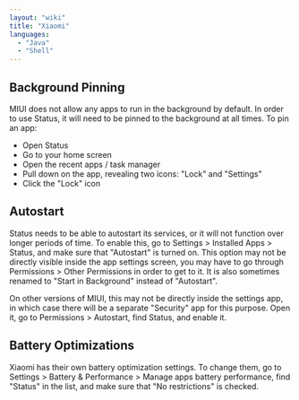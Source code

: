 ```yaml
---
layout: "wiki"
title: "Xiaomi"
languages: 
  - "Java"
  - "Shell"
---
```


## Background Pinning

MIUI does not allow any apps to run in the background by default. In order to
use Status, it will need to be pinned to the background at all times. To pin
an app:

- Open Status
- Go to your home screen
- Open the recent apps / task manager
- Pull down on the app, revealing two icons: "Lock" and "Settings"
- Click the "Lock" icon

## Autostart

Status needs to be able to autostart its services, or it will not function over
longer periods of time. To enable this, go to Settings > Installed Apps >
Status, and make sure that "Autostart" is turned on. This option may not be
directly visible inside the app settings screen, you may have to go through
Permissions > Other Permissions in order to get to it. It is also sometimes
renamed to "Start in Background" instead of "Autostart".

On other versions of MIUI, this may not be directly inside the settings app, in
which case there will be a separate "Security" app for this purpose. Open it,
go to Permissions > Autostart, find Status, and enable it.

## Battery Optimizations

Xiaomi has their own battery optimization settings. To change them, go to
Settings > Battery & Performance > Manage apps battery performance, find
"Status" in the list, and make sure that "No restrictions" is checked.